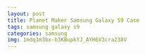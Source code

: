 ```yaml
---
layout: post
title: Planet Maker Samsung Galaxy S9 Case
tags: samsung galaxy s9
categories: samsung
img: 1mdq1m3bx-b3KBupkYJ_AYH6V3cra238V
---
```

